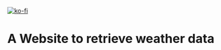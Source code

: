 [![ko-fi](https://ko-fi.com/img/githubbutton_sm.svg)](https://ko-fi.com/Z8Z1DR6HR)

# A Website to retrieve weather data